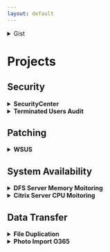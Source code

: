 ```yaml
---
layout: default
---
```



<details><summary>Gist</summary><p>
{% gist 52734cd74f56ea2a821e64db793d797c %}
</p></details>

# Projects

## Security
<details><summary><b>SecurityCenter</b></summary>
</details>
<details><summary><b>Terminated Users Audit</b></summary>
</details>


## Patching
<details><summary><b>WSUS</b></summary>
</details>


## System Availability
<details><summary><b>DFS Server Memory Moitoring</b></summary>
</details>
<details><summary><b>Citrix Server CPU Moitoring</b></summary>
</details>


## Data Transfer
<details><summary><b>File Duplication</b></summary>
</details>
<details><summary><b>Photo Import O365</b></summary>
</details>

